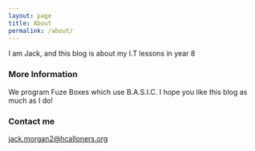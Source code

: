 ```yaml
---
layout: page
title: About
permalink: /about/
---
```

I am Jack, and this blog is about my I.T lessons in year 8

### More Information

We program Fuze Boxes which use B.A.S.I.C. I hope you like this blog as much as I do!

### Contact me 

[jack.morgan2@hcalloners.org](mailto:jack.morgan2@challoners.org) 

